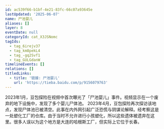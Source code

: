 ```yaml
---
id: ac539f66-b1bf-4e21-83fc-66c07a93645e
lastUpdated: '2025-06-07'
name: 尸池婴儿
aliases: []
layer: 8
eventDate: null
categoryId: cat_X3JSNomc
tagIds:
  - tag_6irejv37
  - tag_km8pekL4
  - tag_-gq2Svf1
  - tag_GULGdanW
timelineEvents: []
relations: []
titledLinks:
  - title: '链接: 尸池婴儿'
    url: 'https://tieba.baidu.com/p/9156079763'
---
```

2023年1月，豆包探险在视频中首次曝光了「尸池婴儿」事件。视频显示在一个废弃的地下设施中，发现了多个婴儿尸体池。 2023年4月，豆包探险再次探访该地点，发现尸体池已被清空。此事在内外网引起广泛恐慌与阴谋论解释。经考察这是一处塑化工厂的仓库。由于当时不允许进行小孩塑化，所以这些遗体被遗弃在这里。很多人误以为这个地方是大连的哈根斯工厂，但实际上它位于长春。
